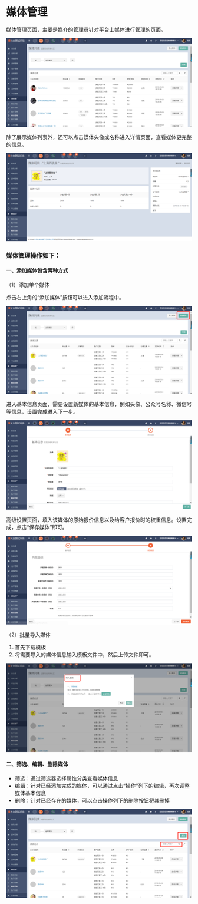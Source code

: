 # 媒体管理

媒体管理页面，主要是媒介的管理员针对平台上媒体进行管理的页面。

![](/assets/1525426788%281%29.jpg)

除了展示媒体列表外，还可以点击媒体头像或名称进入详情页面，查看媒体更完整的信息。

![](/assets/1525426845%281%29.jpg)

### 媒体管理操作如下：

#### 一、添加媒体包含两种方式

（1）添加单个媒体

点击右上角的“添加媒体”按钮可以进入添加流程中。

![](/assets/1525426890%281%29.jpg)

进入基本信息页面，需要设置新媒体的基本信息，例如头像、公众号名称、微信号等信息，设置完成进入下一步。

![](/assets/1525426939%281%29.jpg)

高级设置页面，填入该媒体的原始报价信息以及给客户报价时的权重信息。设置完成，点击“保存媒体”即可。

![](/assets/1525426976%281%29.jpg)

（2）批量导入媒体

1. 首先下载模板
2. 将需要导入的媒体信息输入模板文件中，然后上传文件即可。

![](/assets/1525427015.jpg)

#### 二、筛选、编辑、删除媒体

* 筛选：通过筛选器选择属性分类查看媒体信息
* 编辑：针对已经添加完成的媒体，可以通过点击“操作”列下的编辑，再次调整媒体基本信息
* 删除：针对已经存在的媒体，可以点击操作列下的删除按钮将其删掉

![](/assets/1525427064%281%29.jpg)


